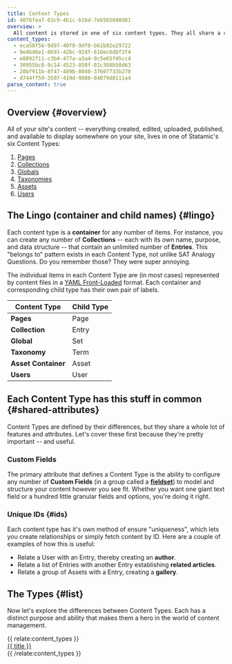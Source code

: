 ```yaml
---
title: Content Types
id: 4076fea7-63c9-4b1c-b16d-7eb565040d81
overview: >
  All content is stored in one of six content types. They all share a common data format (YAML/Markdown files), but each has <span class="highlight">unique characteristics</span> to optimize and simplify the way you manage the content. For example, Pages automatically generate Navigation and Globals are made available in all of your templates.
content_types:
  - eca58f56-9d97-40f8-9df0-b61b92e29722
  - 9e4bd6e1-0b91-42bc-92df-610ec6dbf3f4
  - e8092f11-c3b4-477a-a3a4-9c5e65f45cc4
  - 30955bc8-9c14-4523-858f-01c308b50d63
  - 28bf911b-8f47-489b-8040-37607733b270
  - d744ff59-3507-419d-9808-84079d8111a4
parse_content: true
---
```


## Overview {#overview}

All of your site's content -- everything created, edited, uploaded, published, and available to display somewhere on your site, lives in one of Statamic's six Content Types:

1. [Pages](/pages)
1. [Collections](/collections)
1. [Globals](/globals)
1. [Taxonomies](/taxonomies)
1. [Assets](/assets)
1. [Users](/users)

## The Lingo (container and child names) {#lingo}

Each content type is a **container** for any number of items. For instance, you can create any number of **Collections** -- each with its own name, purpose, and data structure -- that contain an unlimited number of **Entries**. This "belongs to" pattern exists in each Content Type, not unlike SAT Analogy Questions. Do you remember those? They were super annoying.

The individual items in each Content Type are (in most cases) represented by content files in a [YAML Front-Loaded][yaml] format. Each container and corresponding child type has their own pair of labels.

| Content Type        | Child Type      |
|---------------------|-----------------|
| **Pages**           | Page            |
| **Collection**      | Entry           |
| **Global**          | Set             |
| **Taxonomy**        | Term            |
| **Asset Container** | Asset           |
| **Users**           | User            |

## Each Content Type has this stuff in common {#shared-attributes}

Content Types are defined by their differences, but they share a whole lot of features and attributes. Let's cover these first because they're pretty important -- and useful.

### Custom Fields

The primary attribute that defines a Content Type is the ability to configure any number of **Custom Fields** (in a group called a [**fieldset**](/fieldsets)) to model and structure your content however you see fit. Whether you want one giant text field or a hundred little granular fields and options, you're doing it right.

### Unique IDs {#ids}

Each content type has it's own method of ensure "uniqueness", which lets you create relationships or simply fetch content by ID. Here are a couple of examples of how this is useful:

- Relate a User with an Entry, thereby creating an **author**.
- Relate a list of Entries with another Entry establishing **related articles**.
- Relate a group of Assets with a Entry, creating a **gallery**.

## The Types {#list}

Now let's explore the differences between Content Types. Each has a distinct purpose and ability that makes them a hero in the world of content management.

<div class="flex flex-wrap -mx-1 mb-3">
  {{ relate:content_types }}
    <div class="p-1 w-1/2 lg:w-1/3">
        <a href="{{ url }}" class="bg-grey-lightest hover-lift block p-2 rounded h-full">
            <span class="text-lg font-bold text-pink">{{ title }}</span>
        </a>
    </div>
  {{ /relate:content_types }}
</div>


[nav-tag]: /tags/nav
[taxonomies]: /taxonomies
[glide-tag]: /tags/glide
[taxonomy-fieldtype]: /fieldtypes/taxonomy
[yaml]: /yaml
